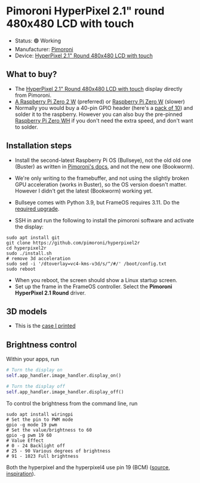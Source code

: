 # Pimoroni HyperPixel 2.1" round 480x480 LCD with touch

- Status: 🟢 Working
- Manufacturer: [Pimoroni](https://shop.pimoroni.com/)
- Device: [HyperPixel 2.1" Round 480x480 LCD with touch](https://shop.pimoroni.com/products/hyperpixel-round?variant=39381081882707)

## What to buy?

- The [HyperPixel 2.1" Round 480x480 LCD with touch](https://shop.pimoroni.com/products/hyperpixel-round?variant=39381081882707) display directly from Pimoroni.
- [A Raspberry Pi Zero 2 W](https://amzn.to/461s8Iv) (preferred) or [Raspberry Pi Zero W](https://amzn.to/462NvJj) (slower)
- Normally you would buy a 40-pin GPIO header (here's a [pack of 10](https://amzn.to/3Pf4vWc)) and solder it to the raspberry. However you can also buy the pre-pinned [Raspberry Pi Zero WH](https://amzn.to/3PeIaYC) if you don't need the extra speed, and don't want to solder.


## Installation steps

- Install the second-latest Raspberry Pi OS (Bullseye), not the old old one (Buster) as written in [Pimoroni's docs](https://shop.pimoroni.com/products/hyperpixel-round?variant=39381081882707), and not the new one (Bookworm). 
- We're only writing to the framebuffer, and not using the slightly broken GPU acceleration (works in Buster), so the OS version doesn't matter. However I didn't get the latest (Bookworm) working yet.
- Bullseye comes with Python 3.9, but FrameOS requires 3.11. Do the [required upgrade](https://www.google.com/search?q=debian+bullseye+python+3.11).

- SSH in and run the following to install the pimoroni software and activate the display:
```shell
sudo apt install git
git clone https://github.com/pimoroni/hyperpixel2r
cd hyperpixel2r
sudo ./install.sh
# remove 3d acceleration
sudo sed -i '/dtoverlay=vc4-kms-v3d/s/^/#/' /boot/config.txt
sudo reboot
```
- When you reboot, the screen should show a Linux startup screen. 
- Set up the frame in the FrameOS controller. Select the **Pimoroni HyperPixel 2.1 Round** driver.

## 3D models

- This is the [case I printed](https://cults3d.com/en/3d-model/gadget/enclosure-m3-for-pimoroni-hyperpixel-2-1-round-touch-and-raspberry-pi-zeer.imaero)

## Brightness control

Within your apps, run

```python
# Turn the display on
self.app_handler.image_handler.display_on()

# Turn the display off
self.app_handler.image_handler.display_off()
```

To control the brightness from the command line, run

```shell
sudo apt install wiringpi
# Set the pin to PWM mode
gpio -g mode 19 pwm 
# Set the value/brightness to 60
gpio -g pwm 19 60
# Value Effect
# 0 - 24 Backlight off
# 25 - 90 Various degrees of brightness
# 91 - 1023 Full brightness
```
Both the hyperpixel and the hyperpixel4 use pin 19 (BCM) ([source](https://github.com/pimoroni/hyperpixel/issues/11#issuecomment-437573404), [inspiration](https://github.com/pimoroni/hyperpixel2r/blob/master/dist/hyperpixel2r-init)).
